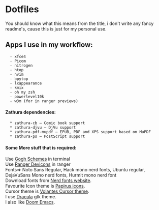 # Dotfiles
You should know what this means from the title, i don't write any fancy readme's, cause this is just for my personal use.  

## Apps I use in my workflow: 
      - xfce4
      - Picom
      - nitrogen
      - htop
      - nvim
      - bpytop
      - lxappearance
      - kmix
      - oh my zsh
      - powerlevel10k
      - w3m (for in ranger previews)

#### Zathura dependencies:
      * zathura-cb — Comic book support
      * zathura-djvu — DjVu support
      * zathura-pdf-mupdf — EPUB, PDF and XPS support based on MuPDF
      * zathura-ps — PostScript support


#### Some More stuff that is required:

Use [Gogh Schemes](https://mayccoll.github.io/Gogh/) in terminal<br>
Use [Ranger Devicons](https://github.com/alexanderjeurissen/ranger_devicons) in ranger<br>
Fonts=> Noto Sans Regular, Hack mono nerd fonts, Ubuntu regular, DejaVuSans Mono nerd fonts, Hurmit mono nerd font<br>
Download fonts from [Nerd fonts website](https://www.nerdfonts.com/). <br>
Favourite Icon theme is [Papirus icons](https://github.com/PapirusDevelopmentTeam/papirus-icon-theme).<br>
Cursor theme is [Volantes Cursor theme](https://github.com/varlesh/volantes-cursors).<br>
I use [Dracula](https://draculatheme.com/gtk) gtk theme.<br>
I also like [Doom Emacs](https://github.com/hlissner/doom-emacs).
